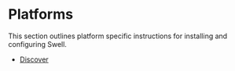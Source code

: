 # Platforms


This section outlines platform specific instructions for installing and configuring Swell.

- [Discover](platforms/discover/installing_swell_discover.md)
